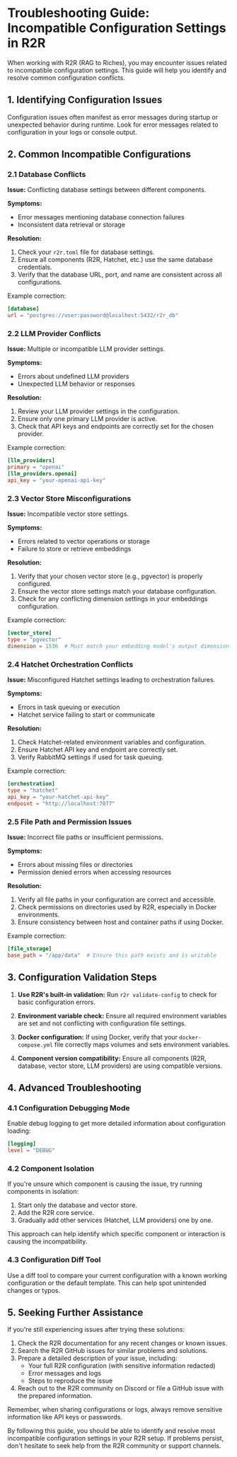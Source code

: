 # Troubleshooting Guide: Incompatible Configuration Settings in R2R

When working with R2R (RAG to Riches), you may encounter issues related to incompatible configuration settings. This guide will help you identify and resolve common configuration conflicts.

## 1. Identifying Configuration Issues

Configuration issues often manifest as error messages during startup or unexpected behavior during runtime. Look for error messages related to configuration in your logs or console output.

## 2. Common Incompatible Configurations

### 2.1 Database Conflicts

**Issue:** Conflicting database settings between different components.

**Symptoms:**
- Error messages mentioning database connection failures
- Inconsistent data retrieval or storage

**Resolution:**
1. Check your `r2r.toml` file for database settings.
2. Ensure all components (R2R, Hatchet, etc.) use the same database credentials.
3. Verify that the database URL, port, and name are consistent across all configurations.

Example correction:
```toml
[database]
url = "postgres://user:password@localhost:5432/r2r_db"
```

### 2.2 LLM Provider Conflicts

**Issue:** Multiple or incompatible LLM provider settings.

**Symptoms:**
- Errors about undefined LLM providers
- Unexpected LLM behavior or responses

**Resolution:**
1. Review your LLM provider settings in the configuration.
2. Ensure only one primary LLM provider is active.
3. Check that API keys and endpoints are correctly set for the chosen provider.

Example correction:
```toml
[llm_providers]
primary = "openai"
[llm_providers.openai]
api_key = "your-openai-api-key"
```

### 2.3 Vector Store Misconfigurations

**Issue:** Incompatible vector store settings.

**Symptoms:**
- Errors related to vector operations or storage
- Failure to store or retrieve embeddings

**Resolution:**
1. Verify that your chosen vector store (e.g., pgvector) is properly configured.
2. Ensure the vector store settings match your database configuration.
3. Check for any conflicting dimension settings in your embeddings configuration.

Example correction:
```toml
[vector_store]
type = "pgvector"
dimension = 1536  # Must match your embedding model's output dimension
```

### 2.4 Hatchet Orchestration Conflicts

**Issue:** Misconfigured Hatchet settings leading to orchestration failures.

**Symptoms:**
- Errors in task queuing or execution
- Hatchet service failing to start or communicate

**Resolution:**
1. Check Hatchet-related environment variables and configuration.
2. Ensure Hatchet API key and endpoint are correctly set.
3. Verify RabbitMQ settings if used for task queuing.

Example correction:
```toml
[orchestration]
type = "hatchet"
api_key = "your-hatchet-api-key"
endpoint = "http://localhost:7077"
```

### 2.5 File Path and Permission Issues

**Issue:** Incorrect file paths or insufficient permissions.

**Symptoms:**
- Errors about missing files or directories
- Permission denied errors when accessing resources

**Resolution:**
1. Verify all file paths in your configuration are correct and accessible.
2. Check permissions on directories used by R2R, especially in Docker environments.
3. Ensure consistency between host and container paths if using Docker.

Example correction:
```toml
[file_storage]
base_path = "/app/data"  # Ensure this path exists and is writable
```

## 3. Configuration Validation Steps

1. **Use R2R's built-in validation:**
   Run `r2r validate-config` to check for basic configuration errors.

2. **Environment variable check:**
   Ensure all required environment variables are set and not conflicting with configuration file settings.

3. **Docker configuration:**
   If using Docker, verify that your `docker-compose.yml` file correctly maps volumes and sets environment variables.

4. **Component version compatibility:**
   Ensure all components (R2R, database, vector store, LLM providers) are using compatible versions.

## 4. Advanced Troubleshooting

### 4.1 Configuration Debugging Mode

Enable debug logging to get more detailed information about configuration loading:

```toml
[logging]
level = "DEBUG"
```

### 4.2 Component Isolation

If you're unsure which component is causing the issue, try running components in isolation:

1. Start only the database and vector store.
2. Add the R2R core service.
3. Gradually add other services (Hatchet, LLM providers) one by one.

This approach can help identify which specific component or interaction is causing the incompatibility.

### 4.3 Configuration Diff Tool

Use a diff tool to compare your current configuration with a known working configuration or the default template. This can help spot unintended changes or typos.

## 5. Seeking Further Assistance

If you're still experiencing issues after trying these solutions:

1. Check the R2R documentation for any recent changes or known issues.
2. Search the R2R GitHub issues for similar problems and solutions.
3. Prepare a detailed description of your issue, including:
   - Your full R2R configuration (with sensitive information redacted)
   - Error messages and logs
   - Steps to reproduce the issue
4. Reach out to the R2R community on Discord or file a GitHub issue with the prepared information.

Remember, when sharing configurations or logs, always remove sensitive information like API keys or passwords.

By following this guide, you should be able to identify and resolve most incompatible configuration settings in your R2R setup. If problems persist, don't hesitate to seek help from the R2R community or support channels.